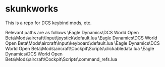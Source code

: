 # skunkworks #

This is a repo for DCS keybind mods, etc.


Relevant paths are as follows
\Eagle Dynamics\DCS World Open Beta\Mods\aircraft\Input\joystick\default.lua
\Eagle Dynamics\DCS World Open Beta\Mods\aircraft\Input\keyboard\default.lua
\Eagle Dynamics\DCS World Open Beta\Mods\aircraft\Cockpit\Scripts\clickabledata.lua
\Eagle Dynamics\DCS World Open Beta\Mods\aircraft\Cockpit\Scripts\command_refs.lua
